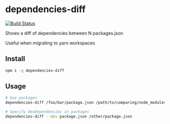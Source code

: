# dependencies-diff
[![Build Status](https://travis-ci.org/agileek/dependencies-diff.svg)](https://travis-ci.org/agileek/dependencies-diff)

Shows a diff of dependencies between N packages.json

Useful when migrating to yarn workspaces

## Install
```sh
npm i -g dependencies-diff
```

## Usage
```sh
# Use packages
dependencies-diff /foo/bar/package.json /path/to/comparing/node_modules

# Specify devDependencies in packages
dependencies-diff --dev package.json /other/package.json
```



